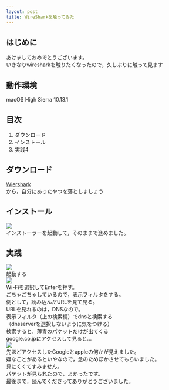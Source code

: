 ```yaml
---  
layout: post  
title: WireSharkを触ってみた  
---  
```

## はじめに  
あけましておめでとうございます。  
いきなりwiresharkを触りたくなったので，久しぶりに触って見ます  
## 動作環境  
macOS High Sierra 10.13.1  
## 目次  
1. ダウンロード  
2. インストール  
3. 実践4  
## ダウンロード  
[Wiershark](https://www.wireshark.org/download.html)  
から，自分にあったやつを落としましょう  
## インストール  
![](https://github.com/Reetok3/img/blob/master/bcdef.png?raw=true)  
インストーラーを起動して，そのままで進めました。  
## 実践  
![](https://github.com/Reetok3/img/blob/master/スクリーンショット%202018-01-01%2019.44.36.png?raw=true)  
起動する  
![](https://github.com/Reetok3/img/blob/master/スクリーンショット%202018-01-01%2019.47.19.png?raw=true)  
Wi-Fiを選択してEnterを押す。  
ごちゃごちゃしているので，表示フィルタをする。  
例として，読み込んだURLを見て見る。  
URLを見れるのは，DNSなので。  
表示フィルタ（上の検索欄）でdnsと検索する  
（dnsserverを選択しないように気をつける）  
検索すると，薄青のパケットだけが出てくる  
google.co.jpにアクセスして見ると...  
![](https://github.com/Reetok3/img/blob/master/bbbbb.png?raw=true)  
先ほどアクセスしたGoogleとappleの何かが見えました。  
嫌なことがあるといやなので，念のためぼかさせてもらいました。  
見にくくてすみません。  
パケットが見られたので，よかったです。  
最後まで，読んでくださってありがとうございました。  
